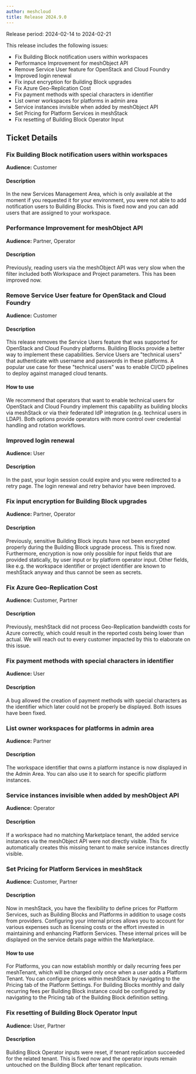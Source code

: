 ```yaml
---
author: meshcloud
title: Release 2024.9.0
---
```


Release period: 2024-02-14 to 2024-02-21

This release includes the following issues:
* Fix Building Block notification users within workspaces
* Performance Improvement for meshObject API
* Remove Service User feature for OpenStack and Cloud Foundry
* Improved login renewal
* Fix input encryption for Building Block upgrades
* Fix Azure Geo-Replication Cost
* Fix payment methods with special characters in identifier
* List owner workspaces for platforms in admin area
* Service instances invisible when added by meshObject API
* Set Pricing for Platform Services in meshStack
* Fix resetting of Building Block Operator Input
<!--truncate-->

## Ticket Details
### Fix Building Block notification users within workspaces
**Audience:** Customer


#### Description
In the new Services Management Area, which is only available at the moment if you requested it for your environment,
you were not able to add notification users to Building Blocks. This is fixed now and you can add users that are assigned
to your workspace.

### Performance Improvement for meshObject API
**Audience:** Partner, Operator


#### Description
Previously, reading users via the meshObject API was very slow when the filter included
both Workspace and Project parameters. This has been improved now.

### Remove Service User feature for OpenStack and Cloud Foundry
**Audience:** Customer


#### Description
This release removes the Service Users feature that was supported for OpenStack and Cloud Foundry platforms.
Building Blocks provide a better way to implement these capabilities.
Service Users are "technical users" that authenticate with username and passwords in these platforms.
A popular use case for these "technical users" was to enable CI/CD pipelines to deploy against managed cloud tenants.

#### How to use
We recommend that operators that want to enable technical users for OpenStack and Cloud Foundry implement this capability
as building blocks via meshStack or via their federated IdP integration (e.g. technical users in LDAP).
Both options provide operators with more control over credential handling and rotation workflows.

### Improved login renewal
**Audience:** User


#### Description
In the past, your login session could expire and you were
redirected to a retry page. The login renewal and retry behavior 
have been improved.

### Fix input encryption for Building Block upgrades
**Audience:** Partner, Operator


#### Description
Previously, sensitive Building Block inputs have not been encrypted properly
during the Building Block upgrade process. This is fixed now.
Furthermore, encryption is now only possible for input fields that are provided
statically, by user input or by platform operator input. Other fields, like e.g.
the workspace identifier or project identifier are known to meshStack anyway and
thus cannot be seen as secrets.

### Fix Azure Geo-Replication Cost
**Audience:** Customer, Partner


#### Description
Previously, meshStack did not process Geo-Replication bandwidth costs for
Azure correctly, which could result in the reported costs being lower than
actual. We will reach out to every customer impacted by this to elaborate on
this issue.

### Fix payment methods with special characters in identifier
**Audience:** User


#### Description
A bug allowed the creation of payment methods with special characters as
the identifier which later could not be properly be displayed. Both issues
have been fixed.

### List owner workspaces for platforms in admin area
**Audience:** Partner


#### Description
The workspace identifier that owns a platform instance is now displayed in the Admin Area. You can also
use it to search for specific platform instances.

### Service instances invisible when added by meshObject API
**Audience:** Operator


#### Description
If a workspace had no matching Marketplace tenant, the added service instances via
the meshObject API were not directly visible. 
This fix automatically creates this missing tenant to make service 
instances directly visible.

### Set Pricing for Platform Services in meshStack
**Audience:** Customer, Partner


#### Description
Now in meshStack, you have the flexibility to define prices for Platform Services, such as Building Blocks 
and Platforms in addition to usage costs from providers. Configuring your internal prices allows you to account 
for various expenses such as licensing costs or the effort invested in maintaining and enhancing Platform Services.
These internal prices will be displayed on the service details page within the Marketplace.

#### How to use
For Platforms, you can now establish monthly or daily recurring fees per meshTenant, which will be charged only 
once when a user adds a Platform Tenant. You can configure prices within meshStack by navigating to the Pricing tab 
of the Platform Settings. For Building Blocks monthly and daily recurring fees per Building Block instance could be 
configured by navigating to the Pricing tab of the Building Block definition setting.

### Fix resetting of Building Block Operator Input
**Audience:** User, Partner


#### Description
Building Block Operator inputs were reset, if tenant replication succeeded for the related tenant. 
This is fixed now and the operator inputs remain untouched on the Building Block after tenant
replication.

